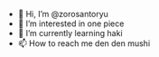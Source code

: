 - 👋 Hi, I’m @zorosantoryu
- 👀 I’m interested in one piece
- 🌱 I’m currently learning haki
- 📫 How to reach me den den mushi

<!---
zorosantoryu/zorosantoryu is a ✨ special ✨ repository because its `README.md` (this file) appears on your GitHub profile.
You can click the Preview link to take a look at your changes.
--->
